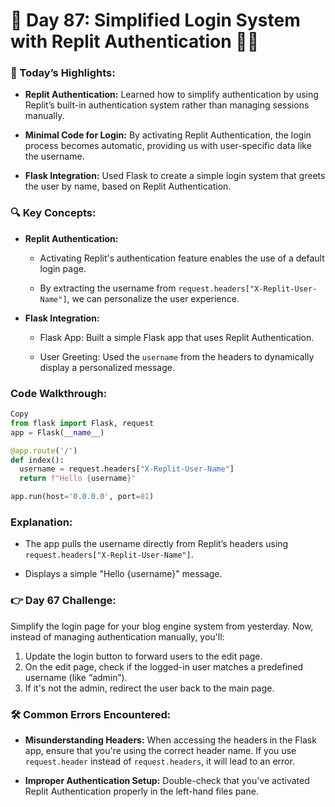 # 🌟 Day 87: Simplified Login System with Replit Authentication 🔐✨

### 🎊 Today’s Highlights:

* **Replit Authentication:** Learned how to simplify authentication by using Replit’s built-in authentication system rather than managing sessions manually.

* **Minimal Code for Login:** By activating Replit Authentication, the login process becomes automatic, providing us with user-specific data like the username.

* **Flask Integration:** Used Flask to create a simple login system that greets the user by name, based on Replit Authentication.

### 🔍 Key Concepts:

* **Replit Authentication:**

   * Activating Replit's authentication feature enables the use of a default login page.

   * By extracting the username from ```request.headers["X-Replit-User-Name"]```, we can personalize the user experience.

* **Flask Integration:**

   * Flask App: Built a simple Flask app that uses Replit Authentication.

   * User Greeting: Used the ```username``` from the headers to dynamically display a personalized message.

### Code Walkthrough:
```python
Copy
from flask import Flask, request
app = Flask(__name__)

@app.route('/')
def index():
  username = request.headers["X-Replit-User-Name"]
  return f"Hello {username}"

app.run(host='0.0.0.0', port=81)
```

### Explanation:

   * The app pulls the username directly from Replit’s headers using ```request.headers["X-Replit-User-Name"]```.

   * Displays a simple "Hello {username}" message.

### 👉 Day 67 Challenge: 

Simplify the login page for your blog engine system from yesterday. Now, instead of managing authentication manually, you'll:

1. Update the login button to forward users to the edit page.
2. On the edit page, check if the logged-in user matches a predefined username (like “admin”).
3. If it's not the admin, redirect the user back to the main page.

### 🛠️ Common Errors Encountered:

* **Misunderstanding Headers:** When accessing the headers in the Flask app, ensure that you're using the correct header name. If you use ```request.header``` instead of ```request.headers```, it will lead to an error.

* **Improper Authentication Setup:** Double-check that you've activated Replit Authentication properly in the left-hand files pane.
